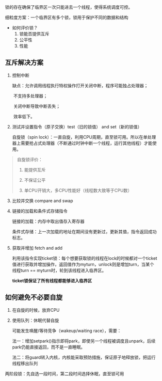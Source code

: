 锁的存在确保了临界区一次只能进去一个线程，使得系统调度可控。

细粒度方案：一个临界区有多个锁，锁用于保护不同的数据和结构

* 如何评价锁？
  1. 锁能否提供互斥
  2. 公平性
  3. 性能

## 互斥解决方案

1. 控制中断

   缺点：允许调用线程执行特权操作打开关闭中断，程序可能独占处理器；

   ​			不支持多处理器；

   ​			关闭中断导致中断丢失；

   ​			效率低下。
   
2. 测试并设置指令（原子交换）test（旧的锁值） and set（新的锁值）

   自旋锁（spin lock）：一直自旋，利用CPU周期，直至锁可用。所以在单处理器上需要抢占式处理器（不断通过时钟中断一个线程，运行其他线程）才能使用。

> 自旋锁评价：
>
> 1. 能提供互斥
>
> 2. 不保证公平
>
> 3. 单CPU开销大，多CPU性能好（线程数大致等于CPU数）

3. 比较并交换 compare and swap

4. 链接的加载和条件式存储指令

   链接的加载：内存中取出值存入寄存器

   条件式存储：上一次加载的地址在期间没有更新过，更新其值，指令返回成功标志。

5. 获取并增加 fetch and add

   利用该指令实现ticket锁：每个想要获取锁的线程在lock的时候都对一个ticket值进行获取并增加操作，返回值作为myturn，unlock则是增加turn，当某个线程turn == myturn时，轮到该线程进入临界区。

   **ticket锁保证了所有线程都能够进入临界区**

## 如何避免不必要自旋

1. 在自旋的时候，放弃CPU

2. 使用队列：休眠代替自旋

   可能发生唤醒/等待竞争（wakeup/waiting race），需要：

   法一：增加setpark()指示即将park，即使另一个线程被调度且unpark，后续park仍能直接返回，而不是一直睡眠。

   法二：将guard转入内核，内核能采取预防措施，保证原子地释放锁，把运行线程移出队列

两阶段锁：先自选一段时间，第二段时间选择休眠，直至锁可用
